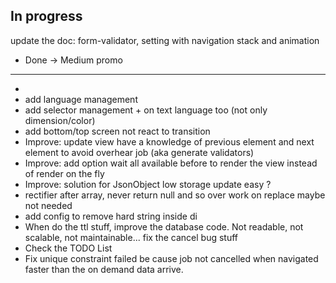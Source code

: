 ## In progress

update the doc: form-validator, setting with navigation stack and animation
- Done -> Medium promo

**** ****
- 
- add language management
- add selector management + on text language too (not only dimension/color)
- add bottom/top screen not react to transition
- Improve: update view have a knowledge of previous element and next element to avoid overhear job (aka generate validators)
- Improve: add option wait all available before to render the view instead of render on the fly
- Improve: solution for JsonObject low storage update easy ?
- rectifier after array, never return null and so over work on replace maybe not needed
- add config to remove hard string inside di
- When do the ttl stuff, improve the database code. Not readable, not scalable, not maintainable... fix the cancel bug stuff
- Check the TODO List
- Fix unique constraint failed be cause job not cancelled when navigated faster than the on demand data arrive.

